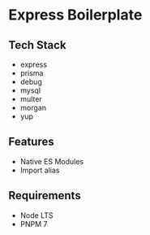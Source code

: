 # Express Boilerplate

## Tech Stack

- express
- prisma
- debug
- mysql
- multer
- morgan
- yup

## Features

- Native ES Modules
- Import alias

## Requirements

- Node LTS
- PNPM 7
